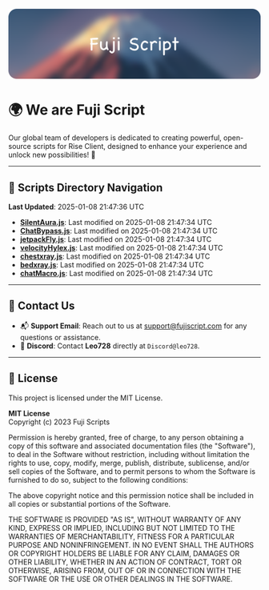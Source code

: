 ![Banner](.github/b.webp)

# 🌍 **We are Fuji Script**

Our global team of developers is dedicated to creating powerful, open-source scripts for Rise Client, designed to enhance your experience and unlock new possibilities! 🌟

---
<!-- SCRIPTS_NAVIGATION_START -->
## 📂 **Scripts Directory Navigation**

**Last Updated**: 2025-01-08 21:47:36 UTC

- **[SilentAura.js](scripts/SilentAura.js)**: Last modified on 2025-01-08 21:47:34 UTC
- **[ChatBypass.js](scripts/ChatBypass.js)**: Last modified on 2025-01-08 21:47:34 UTC
- **[jetpackFly.js](scripts/jetpackFly.js)**: Last modified on 2025-01-08 21:47:34 UTC
- **[velocityHylex.js](scripts/velocityHylex.js)**: Last modified on 2025-01-08 21:47:34 UTC
- **[chestxray.js](scripts/chestxray.js)**: Last modified on 2025-01-08 21:47:34 UTC
- **[bedxray.js](scripts/bedxray.js)**: Last modified on 2025-01-08 21:47:34 UTC
- **[chatMacro.js](scripts/chatMacro.js)**: Last modified on 2025-01-08 21:47:34 UTC

<!-- SCRIPTS_NAVIGATION_END -->

---

## 💬 **Contact Us**  
- 📬 **Support Email**: Reach out to us at [support@fujiscript.com](mailto:support@fujiscript.com) for any questions or assistance.  
- 💬 **Discord**: Contact **Leo728** directly at `Discord@leo728`.

---

## 📜 **License**

This project is licensed under the MIT License.  

**MIT License**  
Copyright (c) 2023 Fuji Scripts  

Permission is hereby granted, free of charge, to any person obtaining a copy of this software and associated documentation files (the "Software"), to deal in the Software without restriction, including without limitation the rights to use, copy, modify, merge, publish, distribute, sublicense, and/or sell copies of the Software, and to permit persons to whom the Software is furnished to do so, subject to the following conditions:  

The above copyright notice and this permission notice shall be included in all copies or substantial portions of the Software.  

THE SOFTWARE IS PROVIDED "AS IS", WITHOUT WARRANTY OF ANY KIND, EXPRESS OR IMPLIED, INCLUDING BUT NOT LIMITED TO THE WARRANTIES OF MERCHANTABILITY, FITNESS FOR A PARTICULAR PURPOSE AND NONINFRINGEMENT. IN NO EVENT SHALL THE AUTHORS OR COPYRIGHT HOLDERS BE LIABLE FOR ANY CLAIM, DAMAGES OR OTHER LIABILITY, WHETHER IN AN ACTION OF CONTRACT, TORT OR OTHERWISE, ARISING FROM, OUT OF OR IN CONNECTION WITH THE SOFTWARE OR THE USE OR OTHER DEALINGS IN THE SOFTWARE.  
